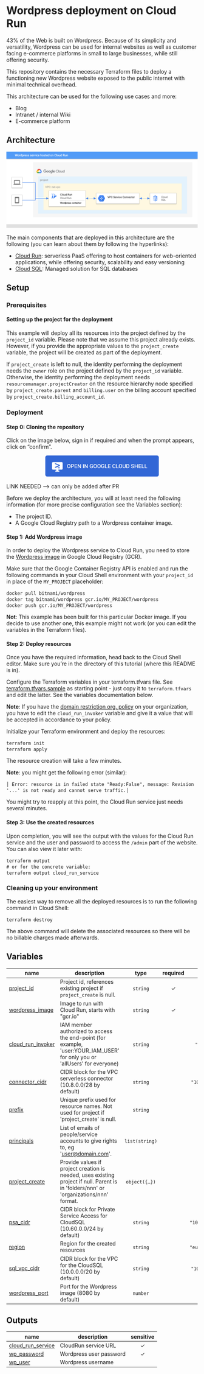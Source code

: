 # Wordpress deployment on Cloud Run

43% of the Web is built on Wordpress. Because of its simplicity and versatility, Wordpress can be used for internal websites as well as customer facing e-commerce platforms in small to large businesses, while still offering security.

This repository contains the necessary Terraform files to deploy a functioning new Wordpress website exposed to the public internet with minimal technical overhead.

This architecture can be used for the following use cases and more:

* Blog
* Intranet / internal Wiki
* E-commerce platform

## Architecture

![Wordpress on Cloud Run](images/architecture.png "Wordpress on Cloud Run")

The main components that are deployed in this architecture are the following (you can learn about them by following the hyperlinks):

* [Cloud Run](https://cloud.google.com/run): serverless PaaS offering to host containers for web-oriented applications, while offering security, scalability and easy versioning
* [Cloud SQL](https://cloud.google.com/sql): Managed solution for SQL databases

## Setup

### Prerequisites

#### Setting up the project for the deployment

This example will deploy all its resources into the project defined by the `project_id` variable. Please note that we assume this project already exists. However, if you provide the appropriate values to the `project_create` variable, the project will be created as part of the deployment.

If `project_create` is left to null, the identity performing the deployment needs the `owner` role on the project defined by the `project_id` variable. Otherwise, the identity performing the deployment needs `resourcemanager.projectCreator` on the resource hierarchy node specified by `project_create.parent` and `billing.user` on the billing account specified by `project_create.billing_account_id`.

### Deployment

#### Step 0: Cloning the repository

Click on the image below, sign in if required and when the prompt appears, click on “confirm”.

[<p align="center"> <img alt="Open Cloudshell" width = "300px" src="images/button.png" /> </p>]()

LINK NEEDED --> can only be added after PR

Before we deploy the architecture, you will at least need the following information (for more precise configuration see the Variables section):

* The project ID.
* A Google Cloud Registry path to a Wordpress container image.

#### Step 1: Add Wordpress image

In order to deploy the Wordpress service to Cloud Run, you need to store the [Wordpress image](https://hub.docker.com/r/bitnami/wordpress/) in Google Cloud Registry (GCR).

Make sure that the Google Container Registry API is enabled and run the following commands in your Cloud Shell environment with your `project_id` in place of the `MY_PROJECT` placeholder:

``` {shell}
docker pull bitnami/wordpress
docker tag bitnami/wordpress gcr.io/MY_PROJECT/wordpress
docker push gcr.io/MY_PROJECT/wordpress
```

**Not**: This example has been built for this particular Docker image. If you decide to use another one, this example might not work (or you can edit the variables in the Terraform files).

#### Step 2: Deploy resources

Once you have the required information, head back to the Cloud Shell editor. Make sure you’re in the directory of this tutorial (where this README is in).

Configure the Terraform variables in your terraform.tfvars file. See [terraform.tfvars.sample](terraform.tfvars.sample) as starting point - just copy it to `terraform.tfvars` and edit the latter. See the variables documentation below.

**Note**: If you have the [domain restriction org. policy](https://cloud.google.com/resource-manager/docs/organization-policy/restricting-domains) on your organization, you have to edit the `cloud_run_invoker` variable and give it a value that will be accepted in accordance to your policy.

Initialize your Terraform environment and deploy the resources:

``` {shell}
terraform init
terraform apply
```
The resource creation will take a few minutes.

**Note**: you might get the following error (similar):
``` {shell}
│ Error: resource is in failed state "Ready:False", message: Revision '...' is not ready and cannot serve traffic.│
```
You might try to reapply at this point, the Cloud Run service just needs several minutes.

#### Step 3: Use the created resources

Upon completion, you will see the output with the values for the Cloud Run service and the user and password to access the `/admin` part of the website. You can also view it later with:
``` {shell}
terraform output
# or for the concrete variable:
terraform output cloud_run_service
```

### Cleaning up your environment

The easiest way to remove all the deployed resources is to run the following command in Cloud Shell:

``` {shell}
terraform destroy
```

The above command will delete the associated resources so there will be no billable charges made afterwards.
<!-- BEGIN TFDOC -->

## Variables

| name | description | type | required | default |
|---|---|:---:|:---:|:---:|
| [project_id](variables.tf#L32) | Project id, references existing project if `project_create` is null. | <code>string</code> | ✓ |  |
| [wordpress_image](variables.tf#L49) | Image to run with Cloud Run, starts with \"gcr.io\" | <code>string</code> | ✓ |  |
| [cloud_run_invoker](variables.tf#L61) | IAM member authorized to access the end-point (for example, 'user:YOUR_IAM_USER' for only you or 'allUsers' for everyone) | <code>string</code> |  | <code>&#34;allUsers&#34;</code> |
| [connector_cidr](variables.tf#L67) | CIDR block for the VPC serverless connector (10.8.0.0/28 by default) | <code>string</code> |  | <code>&#34;10.8.0.0&#47;28&#34;</code> |
| [prefix](variables.tf#L17) | Unique prefix used for resource names. Not used for project if 'project_create' is null. | <code>string</code> |  | <code>&#34;&#34;</code> |
| [principals](variables.tf#L43) | List of emails of people/service accounts to give rights to, eg 'user@domain.com'. | <code>list&#40;string&#41;</code> |  | <code>&#91;&#93;</code> |
| [project_create](variables.tf#L23) | Provide values if project creation is needed, uses existing project if null. Parent is in 'folders/nnn' or 'organizations/nnn' format. | <code title="object&#40;&#123;&#10;  billing_account_id &#61; string&#10;  parent             &#61; string&#10;&#125;&#41;">object&#40;&#123;&#8230;&#125;&#41;</code> |  | <code>null</code> |
| [psa_cidr](variables.tf#L80) | CIDR block for Private Service Access for CloudSQL (10.60.0.0/24 by default) | <code>string</code> |  | <code>&#34;10.60.0.0&#47;24&#34;</code> |
| [region](variables.tf#L37) | Region for the created resources | <code>string</code> |  | <code>&#34;europe-west4&#34;</code> |
| [sql_vpc_cidr](variables.tf#L73) | CIDR block for the VPC for the CloudSQL (10.0.0.0/20 by default) | <code>string</code> |  | <code>&#34;10.0.0.0&#47;20&#34;</code> |
| [wordpress_port](variables.tf#L54) | Port for the Wordpress image (8080 by default) | <code>number</code> |  | <code>8080</code> |

## Outputs

| name | description | sensitive |
|---|---|:---:|
| [cloud_run_service](outputs.tf#L17) | CloudRun service URL | ✓ |
| [wp_password](outputs.tf#L28) | Wordpress user password | ✓ |
| [wp_user](outputs.tf#L23) | Wordpress username |  |

<!-- END TFDOC -->
